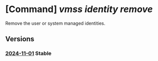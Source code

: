 # [Command] _vmss identity remove_

Remove the user or system managed identities.

## Versions

### [2024-11-01](/Resources/mgmt-plane/L3N1YnNjcmlwdGlvbnMve30vcmVzb3VyY2Vncm91cHMve30vcHJvdmlkZXJzL21pY3Jvc29mdC5jb21wdXRlL3ZpcnR1YWxtYWNoaW5lc2NhbGVzZXRzL3t9/2024-11-01.xml) **Stable**

<!-- mgmt-plane /subscriptions/{}/resourcegroups/{}/providers/microsoft.compute/virtualmachinescalesets/{} 2024-11-01 identity -->
